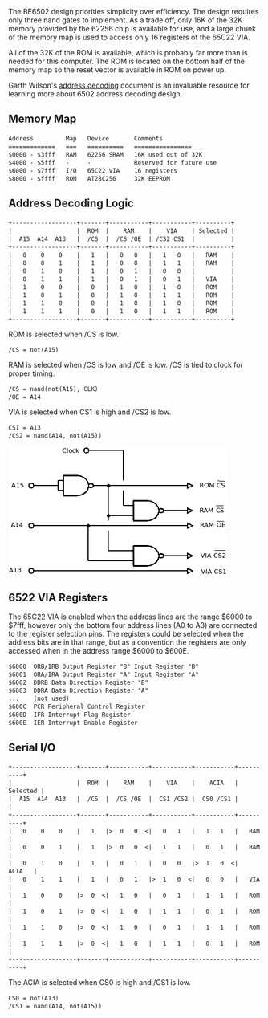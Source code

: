 The BE6502 design priorities simplicity over efficiency.  The design requires
only three nand gates to implement.  As a trade off, only 16K of the 32K memory
provided by the 62256 chip is available for use, and a large chunk of the
memory map is used to access only 16 registers of the 65C22 VIA.

All of the 32K of the ROM is available, which is probably far more than is
needed for this computer.  The ROM is located on the bottom half of the memory
map so the reset vector is available in ROM on power up.

Garth Wilson's [address decoding](http://wilsonminesco.com/6502primer/addr_decoding.html) document is
an invaluable resource for learning more about 6502 address decoding design.

Memory Map
----------

    Address         Map   Device       Comments
    =============   ===   ==========   ================
    $0000 - $3fff   RAM   62256 SRAM   16K used out of 32K
    $4000 - $5fff   -     -            Reserved for future use
    $6000 - $7fff   I/O   65C22 VIA    16 registers
    $8000 - $ffff   ROM   AT28C256     32K EEPROM

Address Decoding Logic
----------------------

    +------------------+-------+-----------+-----------+----------+
    |                  |  ROM  |    RAM    |    VIA    | Selected |
    |  A15  A14  A13   |  /CS  |  /CS /OE  | /CS2 CS1  |          |
    +------------------+-------+-----------+-----------+----------+
    |   0    0    0    |   1   |   0   0   |   1   0   |   RAM    |
    |   0    0    1    |   1   |   0   0   |   1   1   |   RAM    |
    |   0    1    0    |   1   |   0   1   |   0   0   |          |
    |   0    1    1    |   1   |   0   1   |   0   1   |   VIA    |
    |   1    0    0    |   0   |   1   0   |   1   0   |   ROM    |
    |   1    0    1    |   0   |   1   0   |   1   1   |   ROM    |
    |   1    1    0    |   0   |   1   0   |   1   0   |   ROM    |
    |   1    1    1    |   0   |   1   0   |   1   1   |   ROM    |
    +------------------+-------+-----------+-----------+----------+

ROM is selected when /CS is low.

    /CS = not(A15)

RAM is selected when /CS is low and /OE is low.
/CS is tied to clock for proper timing.

    /CS = nand(not(A15), CLK)
    /OE = A14

VIA is selected when CS1 is high and /CS2 is low.

    CS1 = A13
    /CS2 = nand(A14, not(A15))


![address decode circuit](../images/addr-decode.png?raw=true "Address decode circuit")


6522 VIA Registers
------------------

The 65C22 VIA is enabled when the address lines are the range $6000 to $7fff,
however only the bottom four address lines (A0 to A3) are connected to the
register selection pins.  The registers could be selected when the address bits
are in that range, but as a convention the registers are only accessed when in
the address range $6000 to $600E.

    $6000  ORB/IRB Output Register "B" Input Register "B"
    $6001  ORA/IRA Output Register "A" Input Register "A"
    $6002  DDRB Data Direction Register "B"
    $6003  DDRA Data Direction Register "A"
    ...    (not used)
    $600C  PCR Peripheral Control Register
    $600D  IFR Interrupt Flag Register
    $600E  IER Interrupt Enable Register


Serial I/O
----------


    +------------------+-------+-----------+-----------+-----------+----------+
    |                  |  ROM  |    RAM    |    VIA    |    ACIA   | Selected |
    |  A15  A14  A13   |  /CS  |  /CS /OE  |  CS1 /CS2 |  CS0 /CS1 |          |
    +------------------+-------+-----------+-----------+-----------+----------+
    |   0    0    0    |   1   |>  0   0  <|   0   1   |   1   1   |   RAM    |
    |   0    0    1    |   1   |>  0   0  <|   1   1   |   0   1   |   RAM    |
    |   0    1    0    |   1   |   0   1   |   0   0   |>  1   0  <|   ACIA   |
    |   0    1    1    |   1   |   0   1   |>  1   0  <|   0   0   |   VIA    |
    |   1    0    0    |>  0  <|   1   0   |   0   1   |   1   1   |   ROM    |
    |   1    0    1    |>  0  <|   1   0   |   1   1   |   0   1   |   ROM    |
    |   1    1    0    |>  0  <|   1   0   |   0   1   |   1   1   |   ROM    |
    |   1    1    1    |>  0  <|   1   0   |   1   1   |   0   1   |   ROM    |
    +------------------+-------+-----------+-----------+-----------+----------+


The ACIA is selected when CS0 is high and /CS1 is low.

    CS0 = not(A13)
    /CS1 = nand(A14, not(A15))
